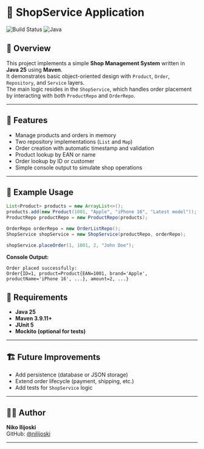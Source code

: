 # 🏪 ShopService Application

![Build Status](https://github.com/nilijoski/shop-service/actions/workflows/maven.yml/badge.svg)
![Java](https://img.shields.io/badge/Java-25%2B-orange)

## 📘 Overview
This project implements a simple **Shop Management System** written in **Java 25** using **Maven**.  
It demonstrates basic object-oriented design with `Product`, `Order`, `Repository`, and `Service` layers.  
The main logic resides in the `ShopService`, which handles order placement by interacting with both `ProductRepo` and `OrderRepo`.

---

## 🚀 Features

- Manage products and orders in memory  
- Two repository implementations (`List` and `Map`)  
- Order creation with automatic timestamp and validation  
- Product lookup by EAN or name  
- Order lookup by ID or customer  
- Simple console output to simulate shop operations  

---

## 🧠 Example Usage

```java
List<Product> products = new ArrayList<>();
products.add(new Product(1001, "Apple", "iPhone 16", "Latest model"));
ProductRepo productRepo = new ProductRepo(products);

OrderRepo orderRepo = new OrderListRepo();
ShopService shopService = new ShopService(productRepo, orderRepo);

shopService.placeOrder(1, 1001, 2, "John Doe");
```

**Console Output:**
```
Order placed successfully:
Order{ID=1, product=Product{EAN=1001, brand='Apple', productName='iPhone 16', ...}, amount=2, ...}
```

## 🧾 Requirements

- **Java 25**
- **Maven 3.9.11+**
- **JUnit 5**
- **Mockito (optional for tests)**

---

## 🏗️ Future Improvements

- Add persistence (database or JSON storage)  
- Extend order lifecycle (payment, shipping, etc.)  
- Add tests for `ShopService` logic  

---

## 🧑‍💻 Author

**Niko Ilijoski**  
GitHub: [@nilijoski](https://github.com/nilijoski)

---
